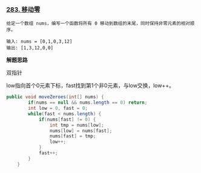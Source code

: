 

### [283. 移动零](https://leetcode.cn/problems/move-zeroes/)

```
给定一个数组 nums，编写一个函数将所有 0 移动到数组的末尾，同时保持非零元素的相对顺序。

输入: nums = [0,1,0,3,12]
输出: [1,3,12,0,0]
```

**解题思路**

双指针

low指向首个0元素下标，fast找到第1个非0元素，与low交换，low++。

```java
public void moveZeroes(int[] nums) {
        if(nums == null && nums.length == 0) return;
        int low = 0, fast = 0;
        while(fast < nums.length) {
            if(nums[fast] != 0) {
                int tmp = nums[low];
                nums[low] = nums[fast];
                nums[fast] = tmp;
                low++;
            }
            fast++;
        }
    } 
```

